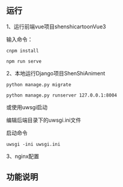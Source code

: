 ## 运行

1、运行前端vue项目shenshicartoonVue3

输入命令：

 `cnpm install`

 `npm run serve`



2、本地运行Django项目ShenShiAniment

`python manage.py migrate`

`python manage.py runserver 127.0.0.1:8004`

或使用uwsgi启动

编辑后端目录下的uwsgi.ini文件

启动命令

`uwsgi -ini uwsgi.ini`



3、nginx配置



## 功能说明
